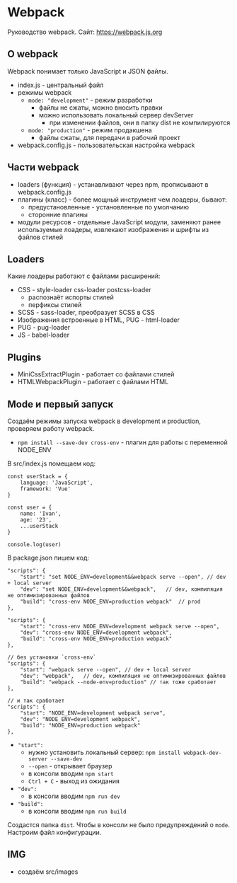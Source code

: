 # Webpack
Руководство webpack.
Сайт: https://webpack.js.org

## О webpack
Webpack понимает только JavaScript и JSON файлы.

- index.js - центральный файл
- режимы webpack
    - `mode: "development"` - режим разработки
        - файлы не сжаты, можно вносить правки
        - можно использовать локальный сервер devServer
            - при изменении файлов, они в папку dist не компилируются
    - `mode: "production"` - режим продакшена
        - файлы сжаты, для передачи в рабочий проект
- webpack.config.js - пользовательская настройка webpack

## Части webpack
- loaders (функция) - устанавливают через npm, прописывают в webpack.config.js
- плагины (класс) - более мощный инструмент чем лоадеры, бывают:
    - предустановленные - установленные по умолчанию
    - сторонние плагины
- модули ресурсов - отдельные JavaScript модули, заменяют ранее используемые лоадеры, извлекают изображения и шрифты из файлов стилей

## Loaders
Какие лоадеры работают с файлами расширений:
- CSS - style-loader css-loader postcss-loader
    - распознаёт испорты стилей
    - перфиксы стилей
- SCSS - sass-loader, преобразует SCSS в CSS
- Изображения встроенные в HTML, PUG - html-loader
- PUG - pug-loader
- JS - babel-loader

## Plugins
- MiniCssExtractPlugin - работает со файлами стилей
- HTMLWebpackPlugin - работает с файлами HTML

## Mode и первый запуск
Создаём режимы запуска webpack в development и production, проверяем работу webpack.

- `npm install --save-dev cross-env` - плагин для работы с переменной NODE_ENV

В src/index.js помещаем код:

    const userStack = {
        language: 'JavaScript',
        framework: 'Vue'
    }

    const user = {
        name: 'Ivan',
        age: '23',
        ...userStack
    }

    console.log(user)

В package.json пишем код:

    "scripts": {
        "start": "set NODE_ENV=development&&webpack serve --open", // dev + local server
        "dev": "set NODE_ENV=development&&webpack",   // dev, компиляция не оптимизированных файлов
        "build": "cross-env NODE_ENV=production webpack"  // prod
    },

    "scripts": {
        "start": "cross-env NODE_ENV=development webpack serve --open",
        "dev": "cross-env NODE_ENV=development webpack",
        "build": "cross-env NODE_ENV=production webpack"
    },

    // без установки `cross-env`
    "scripts": {
        "start": "webpack serve --open", // dev + local server
        "dev": "webpack",   // dev, компиляция не оптимизированных файлов
        "build": "webpack --node-env=production" // так тоже сработает
    },

    // и так сработает
    "scripts": {
        "start": "NODE_ENV=development webpack serve",
        "dev": "NODE_ENV=development webpack",
        "build": "NODE_ENV=production webpack"
    },

- `"start":`
    - нужно установить локальный сервер: `npm install webpack-dev-server --save-dev`
    - `--open` - открывает браузер
    - в консоли вводим `npm start`
    - `Ctrl + C` - выход из ожидания
- `"dev":`
    - в консоли вводим `npm run dev`
- `"build":`
    - в консоли вводим `npm run build`

Создастся папка `dist`. Чтобы в консоли не было предупреждений о `mode`. Настроим файл конфигурации.

## IMG
- создаём src/images
